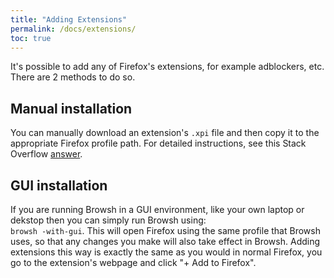 ```yaml
---
title: "Adding Extensions"
permalink: /docs/extensions/
toc: true
---
```


It's possible to add any of Firefox's extensions, for example adblockers, etc. There are 2 methods to do so.

## Manual installation

You can manually download an extension's `.xpi` file and then copy it to the appropriate Firefox profile path. For detailed instructions, see this Stack Overflow [answer](https://stackoverflow.com/questions/37728865/install-webextensions-on-firefox-from-the-command-line).

## GUI installation

If you are running Browsh in a GUI environment, like your own laptop or dekstop then you can simply run Browsh using:    
`browsh -with-gui`. This will open Firefox using the same profile that Browsh uses, so that any changes you make will also take effect in Browsh. Adding extensions this way is exactly the same as you would in normal Firefox, you go to the extension's webpage and click "+ Add to Firefox".
